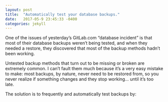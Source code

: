 ```yaml
---
layout: post
title:  "Automatically test your database backups."
date:   2017-05-9 23:45:33 -0400
categories: jekyll
---
```

One of the issues of yesterday’s GitLab.com “database incident” is that most of their database backups weren’t being tested, and when they needed a restore, they discovered that most of the backup methods hadn’t been working.

Untested backup methods that turn out to be missing or broken are extremely common. I can’t fault them much because it’s a very easy mistake to make: most backups, by nature, never need to be restored from, so you never realize if something changes and they stop working… until it’s too late.

The solution is to frequently and automatically test backups by: